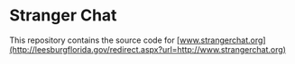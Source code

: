Stranger Chat
=============

This repository contains the source code for [www.strangerchat.org](http://leesburgflorida.gov/redirect.aspx?url=http://www.strangerchat.org)
